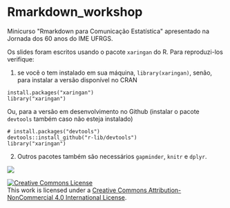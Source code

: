 # Rmarkdown_workshop

Minicurso "Rmarkdown para Comunicação Estatística" apresentado na Jornada dos 
60 anos do IME UFRGS.

Os slides foram escritos usando o pacote `xaringan` do R. Para reproduzi-los 
verifique:

1. se você o tem instalado em sua máquina, `library(xaringan)`, senão, para 
instalar a versão disponível no CRAN

```
install.packages("xaringan")
library("xaringan")
```

Ou, para a versão em desenvolvimento no Github (instalar o pacote `devtools` 
também caso não esteja instalado)

```
# install.packages("devtools")
devtools::install_github("r-lib/devtools")
library("xaringan")
```

2. Outros pacotes também são necessários `gapminder`, `knitr` e `dplyr`.



![][id]

[id]: images/cropped-logo-60-transparente.png


<a rel="license" href="http://creativecommons.org/licenses/by-nc/4.0/"><img alt="Creative Commons License" style="border-width:0" src="https://i.creativecommons.org/l/by-nc/4.0/88x31.png" /></a><br />This work is licensed under a <a rel="license" href="http://creativecommons.org/licenses/by-nc/4.0/">Creative Commons Attribution-NonCommercial 4.0 International License</a>.